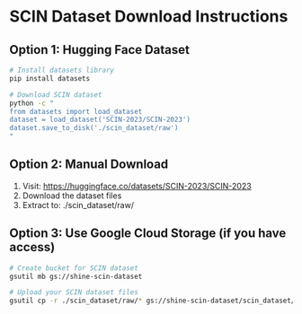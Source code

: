 
# SCIN Dataset Download Instructions

## Option 1: Hugging Face Dataset
```bash
# Install datasets library
pip install datasets

# Download SCIN dataset
python -c "
from datasets import load_dataset
dataset = load_dataset('SCIN-2023/SCIN-2023')
dataset.save_to_disk('./scin_dataset/raw')
"
```

## Option 2: Manual Download
1. Visit: https://huggingface.co/datasets/SCIN-2023/SCIN-2023
2. Download the dataset files
3. Extract to: ./scin_dataset/raw/

## Option 3: Use Google Cloud Storage (if you have access)
```bash
# Create bucket for SCIN dataset
gsutil mb gs://shine-scin-dataset

# Upload your SCIN dataset files
gsutil cp -r ./scin_dataset/raw/* gs://shine-scin-dataset/scin_dataset/
```
